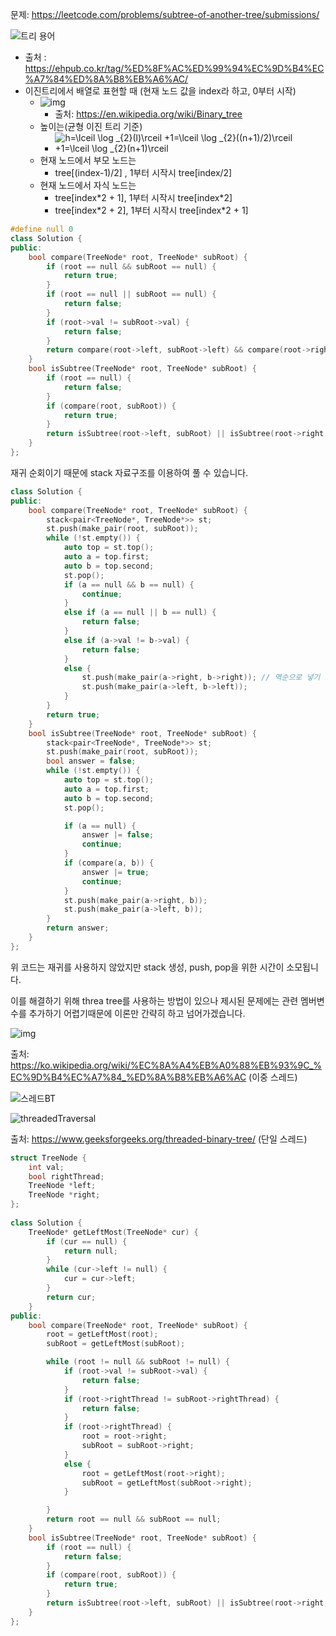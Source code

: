 문제: https://leetcode.com/problems/subtree-of-another-tree/submissions/

![트리 용어](http://ehpub.co.kr/wp-content/uploads/2016/06/2-110.png)

- 출처 : https://ehpub.co.kr/tag/%ED%8F%AC%ED%99%94%EC%9D%B4%EC%A7%84%ED%8A%B8%EB%A6%AC/
- 이진트리에서 배열로 표현할 때 (현재 노드 값을 index라 하고, 0부터 시작)
  - ![img](https://upload.wikimedia.org/wikipedia/commons/thumb/f/f7/Binary_tree.svg/150px-Binary_tree.svg.png)
    - 출처: https://en.wikipedia.org/wiki/Binary_tree
  - 높이는(균형 이진 트리 기준)
    - ![h=\lceil \log _{2}(l)\rceil +1=\lceil \log _{2}((n+1)/2)\rceil +1=\lceil \log _{2}(n+1)\rceil ](https://wikimedia.org/api/rest_v1/media/math/render/svg/0c2c3b8d442f7a10ba77ef6ddd5dc42f9a85c9ef)
  - 현재 노드에서 부모 노드는
    - tree[(index-1)/2] , 1부터 시작시 tree[index/2]
  - 현재 노드에서 자식 노드는
    - tree[index\*2 + 1], 1부터 시작시 tree[index\*2]
    - tree[index\*2 + 2], 1부터 시작시 tree[index\*2 + 1]

```c++
#define null 0
class Solution {
public:
    bool compare(TreeNode* root, TreeNode* subRoot) {
        if (root == null && subRoot == null) {
            return true;
        }
        if (root == null || subRoot == null) {
            return false;
        }
        if (root->val != subRoot->val) {
            return false;
        }
        return compare(root->left, subRoot->left) && compare(root->right, subRoot->right);
    }
    bool isSubtree(TreeNode* root, TreeNode* subRoot) {
        if (root == null) {
            return false;
        }
        if (compare(root, subRoot)) {
            return true;
        }
        return isSubtree(root->left, subRoot) || isSubtree(root->right, subRoot);
    }
};
```

재귀 순회이기 때문에 stack 자료구조를 이용하여 풀 수 있습니다.

```c++
class Solution {
public:
    bool compare(TreeNode* root, TreeNode* subRoot) {
        stack<pair<TreeNode*, TreeNode*>> st;
        st.push(make_pair(root, subRoot));
        while (!st.empty()) {
            auto top = st.top();
            auto a = top.first;
            auto b = top.second;
            st.pop();
            if (a == null && b == null) {
                continue;
            }
            else if (a == null || b == null) {
                return false;
            }
            else if (a->val != b->val) {
                return false;
            }
            else {
                st.push(make_pair(a->right, b->right)); // 역순으로 넣기 (이 문제는 순서 상관X)
                st.push(make_pair(a->left, b->left));
            }
        }
        return true;
    }
    bool isSubtree(TreeNode* root, TreeNode* subRoot) {
        stack<pair<TreeNode*, TreeNode*>> st;
        st.push(make_pair(root, subRoot));
        bool answer = false;
        while (!st.empty()) {
            auto top = st.top();
            auto a = top.first;
            auto b = top.second;
            st.pop();

            if (a == null) {
                answer |= false;
                continue;
            }
            if (compare(a, b)) {
                answer |= true;
                continue;
            }
            st.push(make_pair(a->right, b));
            st.push(make_pair(a->left, b));
        }
        return answer;
    }
};
```

위 코드는 재귀를 사용하지 않았지만 stack 생성, push, pop을 위한 시간이 소모됩니다.

이를 해결하기 위해 threa tree를 사용하는 방법이 있으나 제시된 문제에는 관련 멤버변수를 추가하기 어렵기때문에 이론만 간략히 하고 넘어가겠습니다.

![img](https://upload.wikimedia.org/wikipedia/commons/thumb/7/7a/Threaded_tree.svg/220px-Threaded_tree.svg.png)

출처: https://ko.wikipedia.org/wiki/%EC%8A%A4%EB%A0%88%EB%93%9C_%EC%9D%B4%EC%A7%84_%ED%8A%B8%EB%A6%AC (이중 스레드)

![스레드BT](https://media.geeksforgeeks.org/wp-content/cdn-uploads/gq/2014/07/threadedBT.png)

![threadedTraversal](https://media.geeksforgeeks.org/wp-content/cdn-uploads/gq/2014/07/threadedTraversal.png)

출처: https://www.geeksforgeeks.org/threaded-binary-tree/ (단일 스레드)

```c++
struct TreeNode {
    int val;
    bool rightThread;
    TreeNode *left;
    TreeNode *right;
};
 
class Solution {
    TreeNode* getLeftMost(TreeNode* cur) {
        if (cur == null) {
            return null;
        }
        while (cur->left != null) {
            cur = cur->left;
        }
        return cur;
    }
public:
    bool compare(TreeNode* root, TreeNode* subRoot) {
        root = getLeftMost(root);
        subRoot = getLeftMost(subRoot);

        while (root != null && subRoot != null) {
            if (root->val != subRoot->val) {
                return false;
            }
            if (root->rightThread != subRoot->rightThread) {
                return false;
            }
            if (root->rightThread) {
                root = root->right;
                subRoot = subRoot->right;
            }
            else {
                root = getLeftMost(root->right);
                subRoot = getLeftMost(subRoot->right);
            }

        }
        return root == null && subRoot == null;
    }
    bool isSubtree(TreeNode* root, TreeNode* subRoot) {
        if (root == null) {
            return false;
        }
        if (compare(root, subRoot)) {
            return true;
        }
        return isSubtree(root->left, subRoot) || isSubtree(root->right, subRoot);
    }
};
```



